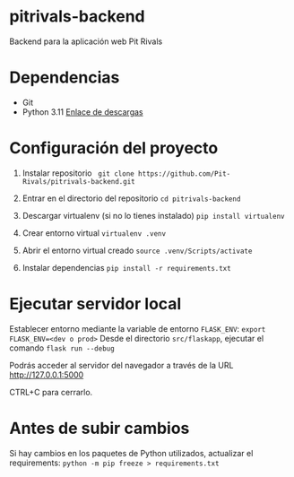 # pitrivals-backend
Backend para la aplicación web Pit Rivals

# Dependencias
- Git
- Python 3.11 [Enlace de descargas](https://www.python.org/downloads/)

# Configuración del proyecto
1. Instalar repositorio
` git clone https://github.com/Pit-Rivals/pitrivals-backend.git`

2. Entrar en el directorio del repositorio
`cd pitrivals-backend`

3. Descargar virtualenv (si no lo tienes instalado)
`pip install virtualenv`

4. Crear entorno virtual
`virtualenv .venv`

5. Abrir el entorno virtual creado
`source .venv/Scripts/activate`

6. Instalar dependencias
`pip install -r requirements.txt`

# Ejecutar servidor local
Establecer entorno mediante la variable de entorno `FLASK_ENV`: `export FLASK_ENV=<dev o prod>`
Desde el directorio `src/flaskapp`, ejecutar el comando `flask run --debug`

Podrás acceder al servidor del navegador a través de la URL  http://127.0.0.1:5000

CTRL+C para cerrarlo.

# Antes de subir cambios
Si hay cambios en los paquetes de Python utilizados, actualizar el requirements:
`python -m pip freeze > requirements.txt`